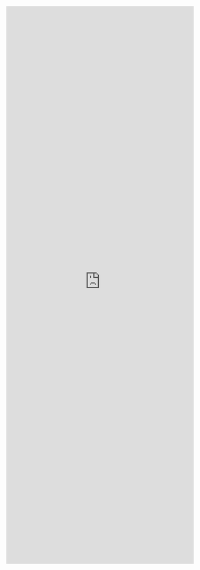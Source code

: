 <iframe title='DetailsList Variable Row Heights Example' src='https://fabricweb.z5.web.core.windows.net/pr-deploy-site/refs/pull/9333/merge/fabric-website-resources/dist/index.html#/examples/detailslist/variablerowheights?docsExample=true' frameborder='no' width='100%' height='1500'>